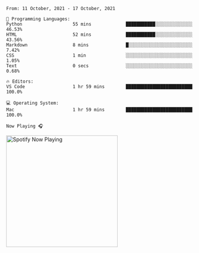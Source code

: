<!--START_SECTION:waka-->
```text
From: 11 October, 2021 - 17 October, 2021

💬 Programming Languages: 
Python                   55 mins             ███████████░░░░░░░░░░░░░░   46.53% 
HTML                     52 mins             ███████████░░░░░░░░░░░░░░   43.56% 
Markdown                 8 mins              █░░░░░░░░░░░░░░░░░░░░░░░░   7.42% 
CSS                      1 min               ░░░░░░░░░░░░░░░░░░░░░░░░░   1.05% 
Text                     0 secs              ░░░░░░░░░░░░░░░░░░░░░░░░░   0.68%

🔥 Editors: 
VS Code                  1 hr 59 mins        █████████████████████████   100.0%

💻 Operating System: 
Mac                      1 hr 59 mins        █████████████████████████   100.0%

```


<!--END_SECTION:waka-->

`Now Playing 🎧`

[<img src="https://spotify-now-playing-cyan-seven.vercel.app/api/spotify-playing" alt="Spotify Now Playing" width="300" />](https://open.spotify.com/user/gregnrobinson-ca)



